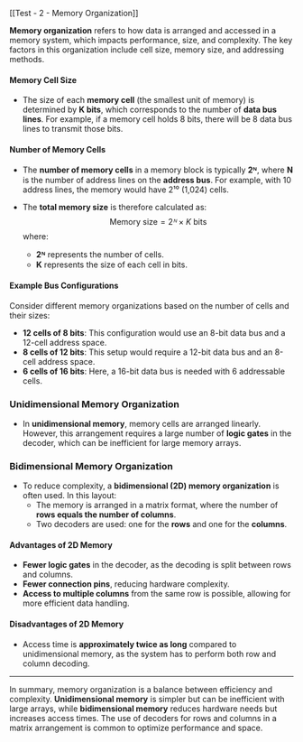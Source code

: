 [[Test - 2 - Memory Organization]]

**Memory organization** refers to how data is arranged and accessed in a memory system, which impacts performance, size, and complexity. The key factors in this organization include cell size, memory size, and addressing methods.

#### Memory Cell Size
- The size of each **memory cell** (the smallest unit of memory) is determined by **K bits**, which corresponds to the number of **data bus lines**. For example, if a memory cell holds 8 bits, there will be 8 data bus lines to transmit those bits.

#### Number of Memory Cells
- The **number of memory cells** in a memory block is typically **2ᴺ**, where **N** is the number of address lines on the **address bus**. For example, with 10 address lines, the memory would have 2¹⁰ (1,024) cells.
  
- The **total memory size** is therefore calculated as:  
  $$
  \text{Memory size} = 2ᴺ \times K \text{ bits}
  $$
  where:
  - **2ᴺ** represents the number of cells.
  - **K** represents the size of each cell in bits.

#### Example Bus Configurations
Consider different memory organizations based on the number of cells and their sizes:
- **12 cells of 8 bits**: This configuration would use an 8-bit data bus and a 12-cell address space.
- **8 cells of 12 bits**: This setup would require a 12-bit data bus and an 8-cell address space.
- **6 cells of 16 bits**: Here, a 16-bit data bus is needed with 6 addressable cells.

### Unidimensional Memory Organization
- In **unidimensional memory**, memory cells are arranged linearly. However, this arrangement requires a large number of **logic gates** in the decoder, which can be inefficient for large memory arrays.

### Bidimensional Memory Organization
- To reduce complexity, a **bidimensional (2D) memory organization** is often used. In this layout:
  - The memory is arranged in a matrix format, where the number of **rows equals the number of columns**.
  - Two decoders are used: one for the **rows** and one for the **columns**.

#### Advantages of 2D Memory
- **Fewer logic gates** in the decoder, as the decoding is split between rows and columns.
- **Fewer connection pins**, reducing hardware complexity.
- **Access to multiple columns** from the same row is possible, allowing for more efficient data handling.

#### Disadvantages of 2D Memory
- Access time is **approximately twice as long** compared to unidimensional memory, as the system has to perform both row and column decoding.

---

In summary, memory organization is a balance between efficiency and complexity. **Unidimensional memory** is simpler but can be inefficient with large arrays, while **bidimensional memory** reduces hardware needs but increases access times. The use of decoders for rows and columns in a matrix arrangement is common to optimize performance and space.